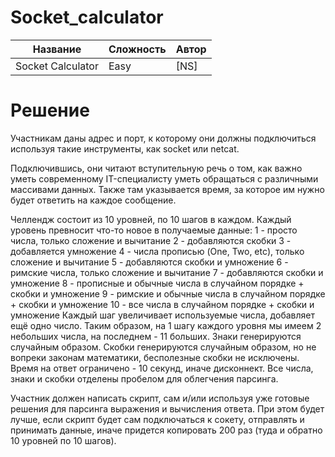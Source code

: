 # Socket_calculator

|Название|Сложность|Автор|
|------|-----|-------|
|Socket Calculator | Easy | [NS] |

# Решение

Участникам даны адрес и порт, к которому они должны подключиться используя такие инструменты, как socket или netcat.

Подключившись, они читают вступительную речь  о том, как важно уметь современному IT-специалисту уметь обращаться 
с различными массивами данных. Также там указывается время, за которое им нужно будет ответить на каждое сообщение.

Челлендж состоит из 10 уровней, по 10 шагов в каждом.
	Каждый уровень превносит что-то новое в получаемые данные:
		1 - просто числа, только сложение и вычитание
		2 - добавляются скобки
		3 - добавляется умножение
		4 - числа прописью (One, Two, etc), только сложение и вычитание
		5 - добавляются скобки и умножение
		6 - римские числа, только сложение и вычитание
		7 - добавляются скобки и умножение
		8 - прописные и обычные числа в случайном порядке + скобки и умножение
		9 - римские и обычные числа в случайном порядке + скобки и умножение
		10 - все числа в случайном порядке + скобки и умножение
	Каждый шаг увеличивает используемые числа, добавляет ещё одно число. Таким образом, на 1 шагу каждого уровня
	мы имеем 2 небольших числа, на последнем - 11 больших.
	Знаки генерируются случайным образом.
	Скобки генерируются случайным образом, но не вопреки законам математики, бесполезные скобки не исключены.
	Время на ответ ограничено - 10 секунд, иначе дисконнект.
	Все числа, знаки и скобки отделены пробелом для облегчения парсинга.

Участник должен написать скрипт, сам и/или используя уже готовые решения для парсинга выражения и вычисления ответа.
При этом будет лучше, если скрипт будет сам подключаться к сокету, отправлять и принимать данные, иначе придется 
копировать 200 раз (туда и обратно 10 уровней по 10 шагов).
